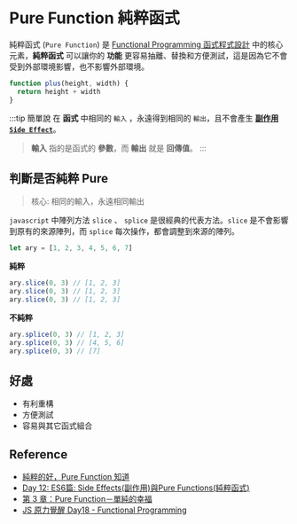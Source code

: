 # Pure Function 純粹函式

純粹函式 (`Pure Function`) 是 [Functional Programming 函式程式設計](/JavaScript/functional-programming) 中的核心元素，**純粹函式** 可以讓你的 **功能** 更容易抽離、替換和方便測試，這是因為它不會受到外部環境影響，也不影響外部環境。
```js
function plus(height, width) {
  return height + width
}
```
:::tip 簡單說
在 **函式** 中相同的 `輸入` ，永遠得到相同的 `輸出`，且不會產生 **[副作用 `Side Effect`](/JavaScript/side-effects)**。
> **輸入** 指的是函式的 **參數**，而 **輸出** 就是 **回傳值**。
:::

## 判斷是否純粹 Pure
> 核心: 相同的輸入，永遠相同輸出

`javascript` 中陣列方法 `slice` 、 `splice` 是很經典的代表方法。`slice` 是不會影響到原有的來源陣列，而  `splice` 每次操作，都會調整到來源的陣列。

```js
let ary = [1, 2, 3, 4, 5, 6, 7]
```
**純粹** 
```js
ary.slice(0, 3) // [1, 2, 3]
ary.slice(0, 3) // [1, 2, 3]
ary.slice(0, 3) // [1, 2, 3]
```

**不純粹**
```js
ary.splice(0, 3) // [1, 2, 3]
ary.splice(0, 3) // [4, 5, 6]
ary.splice(0, 3) // [7]
```

## 好處
- 有利重構
- 方便測試
- 容易與其它函式組合


## Reference
- [純粹的好，Pure Function 知道
](https://medium.com/frochu/%E7%B4%94%E7%B2%B9%E7%9A%84%E5%A5%BD-pure-function-%E7%9F%A5%E9%81%93-574d5c0d7819)
- [Day 12: ES6篇: Side Effects(副作用)與Pure Functions(純粹函式)](https://ithelp.ithome.com.tw/articles/10185780)
- [第 3 章：Pure Function－單純的幸福](https://jigsawye.gitbooks.io/mostly-adequate-guide/content/ch3.html)
- [JS 原力覺醒 Day18 - Functional Programming](https://ithelp.ithome.com.tw/articles/10224130)